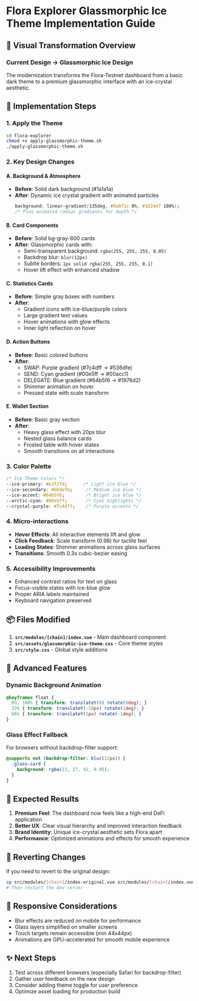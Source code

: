 # Flora Explorer Glassmorphic Ice Theme Implementation Guide

## 🎨 Visual Transformation Overview

### Current Design → Glassmorphic Ice Design

The modernization transforms the Flora-Testnet dashboard from a basic dark theme to a premium glassmorphic interface with an ice-crystal aesthetic.

## 🔧 Implementation Steps

### 1. Apply the Theme
```bash
cd flora-explorer
chmod +x apply-glassmorphic-theme.sh
./apply-glassmorphic-theme.sh
```

### 2. Key Design Changes

#### A. Background & Atmosphere
- **Before**: Solid dark background (#1a1a1a)
- **After**: Dynamic ice crystal gradient with animated particles
  ```css
  background: linear-gradient(135deg, #0a0f1c 0%, #162447 100%);
  /* Plus animated radial gradients for depth */
  ```

#### B. Card Components
- **Before**: Solid bg-gray-800 cards
- **After**: Glassmorphic cards with:
  - Semi-transparent background: `rgba(255, 255, 255, 0.05)`
  - Backdrop blur: `blur(12px)`
  - Subtle borders: `1px solid rgba(255, 255, 255, 0.1)`
  - Hover lift effect with enhanced shadow

#### C. Statistics Cards
- **Before**: Simple gray boxes with numbers
- **After**: 
  - Gradient icons with ice-blue/purple colors
  - Large gradient text values
  - Hover animations with glow effects
  - Inner light reflection on hover

#### D. Action Buttons
- **Before**: Basic colored buttons
- **After**:
  - SWAP: Purple gradient (#7c4dff → #536dfe)
  - SEND: Cyan gradient (#00e5ff → #00acc1)
  - DELEGATE: Blue gradient (#64b5f6 → #1976d2)
  - Shimmer animation on hover
  - Pressed state with scale transform

#### E. Wallet Section
- **Before**: Basic gray section
- **After**:
  - Heavy glass effect with 20px blur
  - Nested glass balance cards
  - Frosted table with hover states
  - Smooth transitions on all interactions

### 3. Color Palette

```css
/* Ice Theme Colors */
--ice-primary: #e3f2fd;      /* Light ice blue */
--ice-secondary: #bbdefb;     /* Medium ice blue */
--ice-accent: #64b5f6;        /* Bright ice blue */
--arctic-cyan: #00e5ff;       /* Cyan highlights */
--crystal-purple: #7c4dff;    /* Purple accents */
```

### 4. Micro-interactions

- **Hover Effects**: All interactive elements lift and glow
- **Click Feedback**: Scale transform (0.98) for tactile feel
- **Loading States**: Shimmer animations across glass surfaces
- **Transitions**: Smooth 0.3s cubic-bezier easing

### 5. Accessibility Improvements

- Enhanced contrast ratios for text on glass
- Focus-visible states with ice-blue glow
- Proper ARIA labels maintained
- Keyboard navigation preserved

## 📦 Files Modified

1. **`src/modules/[chain]/index.vue`** - Main dashboard component
2. **`src/assets/glassmorphic-ice-theme.css`** - Core theme styles
3. **`src/style.css`** - Global style additions

## 🚀 Advanced Features

### Dynamic Background Animation
```css
@keyframes float {
  0%, 100% { transform: translateY(0) rotate(0deg); }
  33% { transform: translateY(-10px) rotate(1deg); }
  66% { transform: translateY(5px) rotate(-1deg); }
}
```

### Glass Effect Fallback
For browsers without backdrop-filter support:
```css
@supports not (backdrop-filter: blur(12px)) {
  .glass-card {
    background: rgba(13, 27, 42, 0.95);
  }
}
```

## 🎯 Expected Results

1. **Premium Feel**: The dashboard now feels like a high-end DeFi application
2. **Better UX**: Clear visual hierarchy and improved interaction feedback
3. **Brand Identity**: Unique ice-crystal aesthetic sets Flora apart
4. **Performance**: Optimized animations and effects for smooth experience

## 🔄 Reverting Changes

If you need to revert to the original design:
```bash
cp src/modules/[chain]/index-original.vue src/modules/[chain]/index.vue
# Then restart the dev server
```

## 📱 Responsive Considerations

- Blur effects are reduced on mobile for performance
- Glass layers simplified on smaller screens
- Touch targets remain accessible (min 44x44px)
- Animations are GPU-accelerated for smooth mobile experience

## ✨ Next Steps

1. Test across different browsers (especially Safari for backdrop-filter)
2. Gather user feedback on the new design
3. Consider adding theme toggle for user preference
4. Optimize asset loading for production build